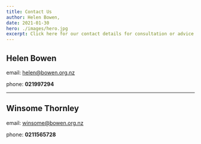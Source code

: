 ```yaml
---
title: Contact Us
author: Helen Bowen,
date: 2021-01-30
hero: ./images/hero.jpg
excerpt: Click here for our contact details for consultation or advice.
---
```


## Helen Bowen

email:
[helen@bowen.org.nz](mailto:helen@bowen.org.nz)

phone: **021997294**

---

## Winsome Thornley

email:
[winsome@bowen.org.nz](mailto:winsome@bowen.org.nz)

phone: **0211565728**

